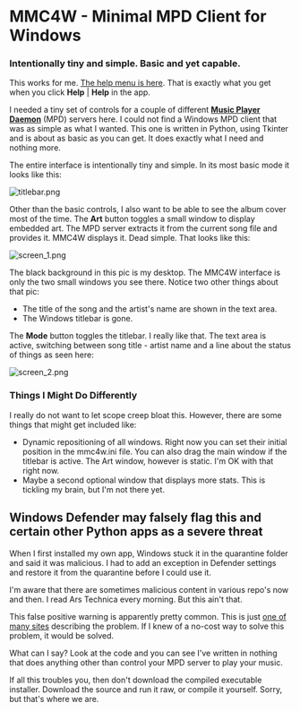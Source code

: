 # MMC4W - Minimal MPD Client for Windows
### Intentionally tiny and simple. Basic and yet capable.
This works for me. [The help menu is here](https://github.com/drgerg/mmc4w/blob/main/code/mmc4w_help.md).  That is exactly what you get when you click **Help** | **Help** in the app.

I needed a tiny set of controls for a couple of different **[Music Player Daemon](https://www.musicpd.org/)** (MPD) servers here.  I could not find a Windows MPD client that was as simple as what I wanted.
This one is written in Python, using Tkinter and is about as basic as you can get. It does exactly what I need and nothing more.

The entire interface is intentionally tiny and simple. In its most basic mode it looks like this:

![titlebar.png](https://github.com/drgerg/mmc4w/blob/main/code/_internal/titlebar.png)

Other than the basic controls, I also want to be able to see the album cover most of the time.  The **Art** button toggles a small window to display embedded art.  The MPD server extracts it from the current song file and provides it.  MMC4W displays it. Dead simple.  That looks like this:

![screen_1.png](https://github.com/drgerg/mmc4w/blob/main/code/_internal/screen_1.png)

The black background in this pic is my desktop.  The MMC4W interface is only the two small windows you see there.  Notice two other things about that pic:

- The title of the song and the artist's name are shown in the text area.
- The Windows titlebar is gone.

The **Mode** button toggles the titlebar.  I really like that.  The text area is active, switching between song title - artist name and a line about the status of things as seen here:

![screen_2.png](https://github.com/drgerg/mmc4w/blob/main/code/_internal/screen_2.png)

### Things I Might Do Differently

I really do not want to let scope creep bloat this.  However, there are some things that might get included like:

- Dynamic repositioning of all windows.  Right now you can set their initial position in the mmc4w.ini file.  You can also drag the main window if the titlebar is active.  The Art window, however is static. I'm OK with that right now.
- Maybe a second optional window that displays more stats. This is tickling my brain, but I'm not there yet.  

## Windows Defender may falsely flag this and certain other Python apps as a severe threat
When I first installed my own app, Windows stuck it in the quarantine folder and said it was malicious.  I had to add an exception in Defender settings and restore it from the quarantine before I could use it.

I'm aware that there are sometimes malicious content in various repo's now and then.  I read Ars Technica every morning.  But this ain't that.

This false positive warning is apparently pretty common.  This is just [one of many sites](https://medium.com/@markhank/how-to-stop-your-python-programs-being-seen-as-malware-bfd7eb407a7) describing the problem.  If I knew of a no-cost way to solve this problem, it would be solved.

What can I say? Look at the code and you can see I've written in nothing that does anything other than control your MPD server to play your music.  

If all this troubles you, then don't download the compiled executable installer.  Download the source and run it raw, or compile it yourself.  Sorry, but that's where we are.
